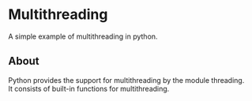 # Multithreading
A simple example of multithreading in python.

## About
Python provides the support for multithreading by the module threading.<br/>
It consists of built-in functions for multithreading.<br/> 
